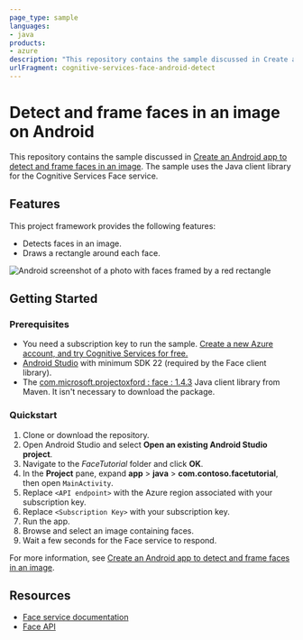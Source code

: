 ```yaml
---
page_type: sample
languages:
- java
products:
- azure
description: "This repository contains the sample discussed in Create an Android app to detect and frame faces in an image."
urlFragment: cognitive-services-face-android-detect
---
```


# Detect and frame faces in an image on Android

This repository contains the sample discussed in [Create an Android app to detect and frame faces in an image](https://docs.microsoft.com/en-us/azure/cognitive-services/face/tutorials/faceapiinjavaforandroidtutorial). The sample uses the Java client library for the Cognitive Services Face service.

## Features

This project framework provides the following features:

* Detects faces in an image.
* Draws a rectangle around each face.

![Android screenshot of a photo with faces framed by a red rectangle](https://docs.microsoft.com/en-us/azure/cognitive-services/face/Images/android_getstarted2.1.PNG)

## Getting Started

### Prerequisites

- You need a subscription key to run the sample. [Create a new Azure account, and try Cognitive Services for free.](https://azure.microsoft.com/free/cognitive-services/)
- [Android Studio](https://developer.android.com/studio/) with minimum SDK 22 (required by the Face client library).
- The [com.microsoft.projectoxford : face : 1.4.3](http://search.maven.org/#artifactdetails%7Ccom.microsoft.projectoxford%7Cface%7C1.4.3%7Caar) Java client library from Maven. It isn't necessary to download the package.

### Quickstart

1. Clone or download the repository.
1. Open Android Studio and select **Open an existing Android Studio project**.
1. Navigate to the *FaceTutorial* folder and click **OK**.
1. In the **Project** pane, expand **app** > **java** > **com.contoso.facetutorial**, then open `MainActivity`.
1. Replace `<API endpoint>` with the Azure region associated with your subscription key.
1. Replace `<Subscription Key>` with your subscription key.
1. Run the app.
1. Browse and select an image containing faces.
1. Wait a few seconds for the Face service to respond.

For more information, see [Create an Android app to detect and frame faces in an image](https://docs.microsoft.com/en-us/azure/cognitive-services/face/tutorials/faceapiinjavaforandroidtutorial).

## Resources

- [Face service documentation](https://docs.microsoft.com/en-us/azure/cognitive-services/face/)
- [Face API](https://docs.microsoft.com/en-us/azure/cognitive-services/face/apireference)
